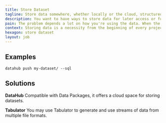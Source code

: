 ```yaml
---
title: Store Dataset
tagline: Store data somewhere, whether locally or the cloud, structured or unstructured.
description: You want to have ways to store data for later access or for sharing with others.
pain: The problem depends a lot on how you're using the data. When the size grows larger than the memory available, you better start considering how to scale.
context: Storing data is a necessity from the beginning of every project.
hexagon: store dataset
layout: job
---
```


## Examples

```
datahub push my-dataset/ --sql
```

## Solutions

**DataHub**
Compatible with Data Packages, it offers a cloud space for storing datasets.
 
**Tabulator**
You may use Tabulator to generate and use streams of data from multiple file formats.
